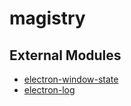 # magistry

## External Modules
- [electron-window-state](https://github.com/mawie81/electron-window-state)
- [electron-log](https://github.com/megahertz/electron-log)